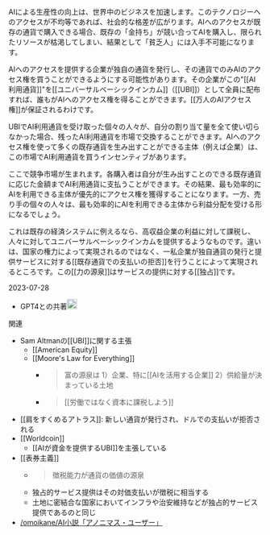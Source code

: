 
AIによる生産性の向上は、世界中のビジネスを加速します。このテクノロジーへのアクセスが不均等であれば、社会的な格差が広がります。AIへのアクセスが既存の通貨で購入できる場合、既存の「金持ち」が競い合ってAIを購入し、限られたリソースが枯渇してしまい、結果として「貧乏人」には入手不可能になります。

AIへのアクセスを提供する企業が独自の通貨を発行し、その通貨でのみAIのアクセス権を買うことができるようにする可能性があります。その企業がこの"[[AI利用通貨]]"を[[ユニバーサルベーシックインカム]]（[[UBI]]）として全員に配布すれば、誰もがAIへのアクセス権を得ることができます。[[万人のAIアクセス権]]が保証されるわけです。

UBIでAI利用通貨を受け取った個々の人々が、自分の割り当て量を全て使い切らなかった場合、残ったAI利用通貨を市場で交換することができます。AIへのアクセス権を使って多くの既存通貨を生み出すことができる主体（例えば企業）は、この市場でAI利用通貨を買うインセンティブがあります。

ここで競争市場が生まれます。各購入者は自分が生み出すことのできる既存通貨に応じた金額までAI利用通貨に支払うことができます。その結果、最も効率的にAIを利用できる主体が優先的にアクセス権を獲得することになります。一方、売り手の個々の人々は、最も効率的にAIを利用できる主体から利益分配を受ける形になるでしょう。

これは既存の経済システムに例えるなら、高収益企業の利益に対して課税し、人々に対してユニバーサルベーシックインカムを提供するようなものです。違いは、国家の権力によって実現されるのではなく、一私企業が独自通貨の発行と提供サービスに対する[[既存通貨での支払いの拒否]]を行うことによって実現されるところです。この[[力の源泉]]はサービスの提供に対する[[独占]]です。

2023-07-28
- GPT4との共著<img src='https://scrapbox.io/api/pages/nishio/nishio/icon' alt='nishio.icon' height="19.5"/>

関連
- Sam Altmanの[[UBI]]に関する主張
    - [[American Equity]]
    - [[Moore's Law for Everything]]
        - > 富の源泉は 1）企業、特に[[AIを活用する企業]] 2）供給量が決まっている土地
        - > [[労働ではなく資本に課税しよう]]
- [[肩をすくめるアトラス]]: 新しい通貨が発行され、ドルでの支払いが拒否される
- [[Worldcoin]]
    - [[AIが資金を提供するUBI]]を主張している
- [[表券主義]]
    - > 徴税能力が通貨の価値の源泉
    - 独占的サービス提供はその対価支払いが徴税に相当する
    - 土地に密結合な国家においてインフラや治安維持などが独占的サービス提供であるのと同じ
- [/omoikane/AI小説「アノニマス・ユーザー」](https://scrapbox.io/omoikane/AI小説「アノニマス・ユーザー」)
